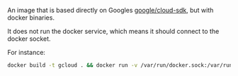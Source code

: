 An image that is based directly on Googles [google/cloud-sdk](https://hub.docker.com/r/google/cloud-sdk/), but with docker binaries.

It does not run the docker service, which means it should connect to the docker socket.

For instance:

```bash
docker build -t gcloud . && docker run -v /var/run/docker.sock:/var/run/docker.sock -it gcloud
```